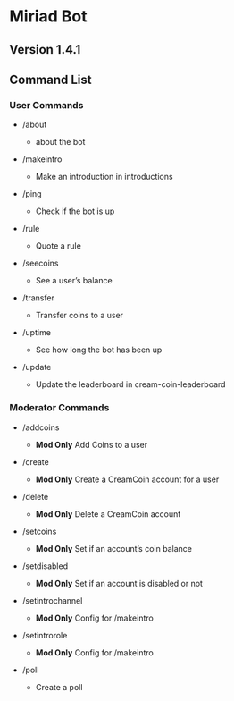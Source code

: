 # Miriad Bot

## Version 1.4.1

## Command List

### User Commands
- /about

  - about the bot
- /makeintro

  - Make an introduction in introductions 
- /ping

  - Check if the bot is up
- /rule

  - Quote a rule
- /seecoins

  - See a user’s balance
- /transfer

  - Transfer coins to a user
- /uptime

  - See how long the bot has been up
- /update

  - Update the leaderboard in cream-coin-leaderboard

### Moderator Commands
- /addcoins

  - **Mod Only** Add Coins to a user
- /create

  - **Mod Only** Create a CreamCoin account for a user
- /delete

  - **Mod Only** Delete a CreamCoin account
- /setcoins

  - **Mod Only** Set if an account’s coin balance
- /setdisabled

  - **Mod Only** Set if an account is disabled or not
- /setintrochannel

  - **Mod Only** Config for /makeintro
- /setintrorole

  - **Mod Only** Config for /makeintro
- /poll

  - Create a poll
